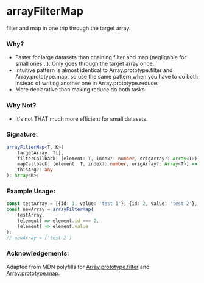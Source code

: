 # arrayFilterMap
filter and map in one trip through the target array.

### Why?
* Faster for large datasets than chaining filter and map (negligable for small ones...). Only goes through the target array once.
* Intuitive pattern is almost identical to Array.prototype.filter and Array.prototype.map, so use the same pattern when you have to do both instead of writing another one in Array.prototype.reduce.
* More declarative than making reduce do both tasks.

### Why Not?
* It's not THAT much more efficient for small datasets.

### Signature:
```typescript
arrayFilterMap<T, K>(
    targetArray: T[],
    filterCallback: (element: T, index?: number, origArray?: Array<T>) => boolean,
    mapCallback: (element: T, index?: number, origArray?: Array<T>) => Array<K>,
    thisArg?: any
): Array<K>;
```

### Example Usage:
```typescript
const testArray = [{id: 1, value: 'test 1'}, {id: 2, value: 'test 2'}, {id: 3, value: 'test 3'}];
const newArray = arrayFilterMap(
    testArray,
    (element) => element.id === 2,
    (element) => element.value
);
// newArray = ['test 2']
```

### Acknowledgements:
Adapted from MDN polyfills for [Array.prototype.filter](https://developer.mozilla.org/en-US/docs/Web/JavaScript/Reference/Global_Objects/Array/filter#Polyfill) and [Array.prototype.map](https://developer.mozilla.org/en-US/docs/Web/JavaScript/Reference/Global_Objects/Array/map#Polyfill).
